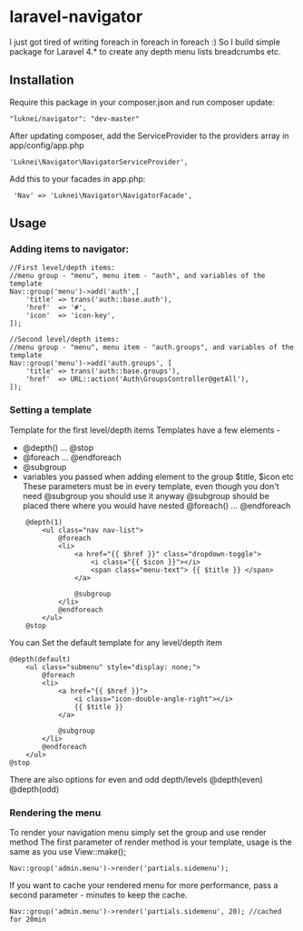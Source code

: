 laravel-navigator
=================

I just got tired of writing foreach in foreach in foreach :)
So I build simple package for Laravel 4.* to create any depth menu lists breadcrumbs etc.

## Installation

Require this package in your composer.json and run composer update:

    "luknei/navigator": "dev-master"

After updating composer, add the ServiceProvider to the providers array in app/config/app.php

    'Luknei\Navigator\NavigatorServiceProvider',

Add this to your facades in app.php:

     'Nav' => 'Luknei\Navigator\NavigatorFacade',

## Usage

### Adding items to navigator:

    //First level/depth items:
    //menu group - "menu", menu item - "auth", and variables of the template
    Nav::group('menu')->add('auth',[
        'title' => trans('auth::base.auth'),
        'href'  => '#',
        'icon'  => 'icon-key',
    ]);

    //Second level/depth items:
    //menu group - "menu", menu item - "auth.groups", and variables of the template
    Nav::group('menu')->add('auth.groups', [
        'title' => trans('auth::base.groups'),
        'href'  => URL::action('Auth\GroupsController@getAll'),
    ]);

### Setting a template

Template for the first level/depth items
Templates have a few elements -
 - @depth() ... @stop
 - @foreach ... @endforeach
 - @subgroup
 - variables you passed when adding element to the group $title, $icon etc
These parameters must be in every template, even though you don't need @subgroup you should use it anyway
@subgroup should be placed there where you would have nested @foreach() ... @endforeach

```
    @depth(1)
        <ul class="nav nav-list">
            @foreach
            <li>
                <a href="{{ $href }}" class="dropdown-toggle">
                    <i class="{{ $icon }}"></i>
                    <span class="menu-text"> {{ $title }} </span>
                </a>

                @subgroup
            </li>
            @endforeach
        </ul>
    @stop
```

You can Set the default template for any level/depth item

    @depth(default)
        <ul class="submenu" style="display: none;">
            @foreach
            <li>
                <a href="{{ $href }}">
                    <i class="icon-double-angle-right"></i>
                    {{ $title }}
                </a>

                @subgroup
            </li>
            @endforeach
        </ul>
    @stop

There are also options for even and odd depth/levels
    @depth(even)
    @depth(odd)

### Rendering the menu

To render your navigation menu simply set the group and use render method
The first parameter of render method is your template, usage is the same as you use View::make();

    Nav::group('admin.menu')->render('partials.sidemenu');

If you want to cache your rendered menu for more performance, pass a second parameter - minutes to keep the cache.

    Nav::group('admin.menu')->render('partials.sidemenu', 20); //cached for 20min